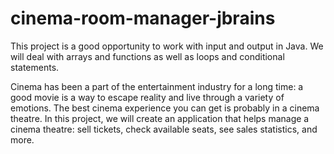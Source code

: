 # cinema-room-manager-jbrains
 This project is a good opportunity to work with input and output in Java. We will deal with arrays and functions as well as loops and conditional statements.

Cinema has been a part of the entertainment industry for a long time: a good movie is a way to escape reality and live through a variety of emotions. The best cinema experience you can get is probably in a cinema theatre. In this project, we will create an application that helps manage a cinema theatre: sell tickets, check available seats, see sales statistics, and more.
